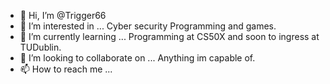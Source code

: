 - 👋 Hi, I’m @Trigger66
- 👀 I’m interested in ... Cyber security Programming and games.
- 🌱 I’m currently learning ... Programming at CS50X and soon to ingress at TUDublin.
- 💞️ I’m looking to collaborate on ... Anything im capable of. 
- 📫 How to reach me ...  

<!---
Trigger66/Trigger66 is a ✨ special ✨ repository because its `README.md` (this file) appears on your GitHub profile.
You can click the Preview link to take a look at your changes.
--->
